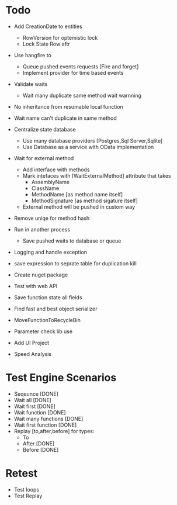 ﻿# Todo
* Add CreationDate to entities
	* RowVersion for optemistic lock
	* Lock State Row aftr
* Use hangfire to 
	* Queue pushed events requests [Fire and forget]
	* Implement provider for time based events
* Validate waits
	* Wait many duplicate same method wait warnning
* No inheritance from resumable local function
* Wait name can't duplicate in same method

* Centralize state database
	* Use many database providers [Postgres,Sql Server,Sqlite]
	* Use Database as a service with OData implementation

* Wait for external method
	* Add interface with methods
	* Mark intefaces with [WaitExternalMethod] attribute that takes
		* AssemblyName
		* ClassName
		* MethodName [as method name itself]
		* MethodSignature [as method sigature itself]
	* External method will be pushed in custom way



* Remove uniqe for method hash
* Run in another process
	* Save pushed waits to database or queue
* Logging and handle exception
* save expression to seprate table for duplication kill
* Create nuget package
* Test with web API
* Save function state all fields
* Find fast and best object serializer
* MoveFunctionToRecycleBin

* Parameter check lib use
* Add UI Project


* Speed Analysis	

# Test Engine Scenarios
* Seqeunce [DONE]
* Wait all [DONE]
* Wait first [DONE]
* Wait function [DONE]
* Wait many functions [DONE]
* Wait first function [DONE]
* Replay [to,after,before] for types:
	* To
	* After [DONE]
	* Before [DONE]

# Retest
* Test loops
* Test Replay